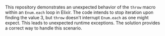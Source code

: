 This repository demonstrates an unexpected behavior of the `throw` macro within an `Enum.each` loop in Elixir.  The code intends to stop iteration upon finding the value 3, but `throw` doesn't interrupt `Enum.each` as one might expect. This leads to unexpected runtime exceptions. The solution provides a correct way to handle this scenario.